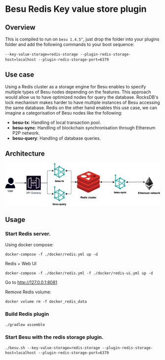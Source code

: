 # Besu Redis Key value store plugin

## Overview

This is compiled to run on `besu 1.4.5^`, just drop the folder into your plugins folder and add the following commands to your boot sequence:

`--key-value-storage=redis-storage --plugin-redis-storage-host=localhost --plugin-redis-storage-port=6379`


## Use case

Using a Redis cluster as a storage engine for Besu enables to specify multiple types of Besu nodes depending on the features. This approach would allow us to have optimized nodes for query the database. RocksDB's lock mechanism makes harder to have multiple instances of Besu accessing the same database. Redis on the other hand enables this use case, we can imagine a categorisation of Besu nodes like the following:

- **besu-tx**: Handling of local transaction pool.
- **besu-sync**: Handling of blockchain synchronisation through Ethereum P2P network. 
- **besu-query**: Handling of database queries.

## Architecture

![architecture](./src/main/resources/architecture.png)

## Usage

### Start Redis server.
Using docker compose:
```shell script
docker-compose -f ./docker/redis.yml up -d
```
Redis + Web UI
```shell script
docker-compose -f ./docker/redis.yml -f ./docker/redis-ui.yml up -d
```
Go to http://127.0.0.1:8081

Remove Redis volume:
```shell script
docker volume rm -f docker_redis_data
```
### Build Redis plugin
```shell script
./gradlew assemble
```
### Start Besu with the redis storage plugin.
```shell script
./besu.sh --key-value-storage=redis-storage --plugin-redis-storage-host=localhost --plugin-redis-storage-port=6379
```
